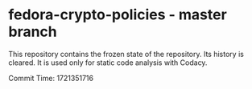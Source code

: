 # fedora-crypto-policies - master branch

This repository contains the frozen state of the repository.
Its history is cleared. It is used only for static code
analysis with Codacy.

Commit Time: 1721351716